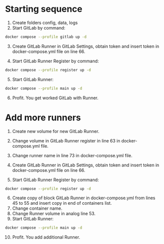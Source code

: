 # Starting sequence
1. Create folders config, data, logs
2. Start GitLab by command:

```bash
docker compose --profile gitlab up -d 
```

3. Create GitLab Runner in GitLab Settings, obtain token and insert token in docker-compose.yml file on line 66.

4. Start GitLab Runner Register by command:

```bash
docker compose --profile register up -d
```

5. Start GitLab Runner:

```bash
docker compose --profile main up -d 
```

6. Profit. You get worked GitLab with Runner.

# Add more runners
1. Create new volume for new GitLab Runner. 

2. Change volume in GitLab Runner register in line 63 in docker-compose.yml file.

3. Change runner name in line 73 in docker-compose.yml file.

4. Create GitLab Runner in GitLab Settings, obtain token and insert token in docker-compose.yml file on line 66.

5. Start GitLab Runner Register by command:

```bash
docker compose --profile register up -d
```

6. Create copy of block GitLab Runner in docker-compose.yml from lines 45 to 55 and insert copy in end of containers list.
7. Change container name. 
8. Change Runner volume in analog line 53.
9. Start GitLab Runner:

```bash
docker compose --profile main up -d 
```
10. Profit. You add additional Runner.